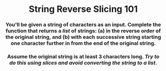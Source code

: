<div align = 'center'>

# String Reverse Slicing 101

</div>

<div align = 'center'>

<h3>You'll be given a string of characters as an input. Complete the function that returns a <em>list</em> of strings: (a) in the reverse order of the original string, and (b) with each successive string starting one character further in from the end of the original string.</h3>

<h3>Assume the original string is at least 3 characters long. <em>Try to do this using slices and avoid converting the string to a list</em>.</h3>

</div>

